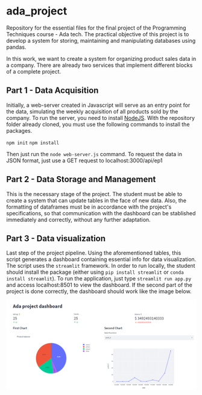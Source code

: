 # ada_project

Repository for the essential files for the final project of the Programming Techniques course - Ada tech. The practical objective of this project is to develop a system for storing, maintaining and manipulating databases using pandas.

In this work, we want to create a system for organizing product sales data in a company. There are already two services that implement different blocks of a complete project.

## Part 1 - Data Acquisition
Initially, a web-server created in Javascript will serve as an entry point for the data, simulating the weekly acquisition of all products sold by the company. To run the server, you need to install [NodeJS](https://nodejs.org/en/). With the repository folder already cloned, you must use the following commands to install the packages.

`npm init`
`npm install`

Then just run the `node web-server.js` command. To request the data in JSON format, just use a GET request to localhost:3000/api/ep1

## Part 2 - Data Storage and Management

This is the necessary stage of the project. The student must be able to create a system that can update tables in the face of new data. Also, the formatting of dataframes must be in accordance with the project's specifications, so that communication with the dashboard can be stablished immediately and correctly, without any further adaptation. 

## Part 3 - Data visualization

Last step of the project pipeline. Using the aforementioned tables, this script generates a dashboard containing essential info for data visualization. The script uses the `streamlit` framework. In order to run locally, the student should install the package (either using `pip install streamlit` or `conda install streamlit`). To run the application, just type `streamlit run app.py` and access localhost:8501 to view the dashboard. If the second part of the project is done correctly, the dashboard should work like the image below.

![example](https://github.com/mdrs-thiago/ada_project/blob/492aafd0f66fdb37fec04a4e72c085ca7aba87f1/ada_project_dashboard.png)